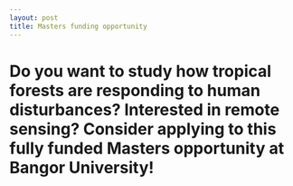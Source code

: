 ```yaml
---
layout: post
title: Masters funding opportunity
---
```



# Do you want to study how tropical forests are responding to human disturbances? Interested in remote sensing? Consider applying to this fully funded Masters opportunity at Bangor University!
